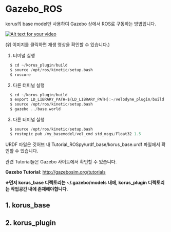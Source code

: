 # Gazebo_ROS

korus의 base model만 사용하여 Gazebo 상에서 ROS로 구동하는 방법입니다.

[![Alt text for your video](https://user-images.githubusercontent.com/35755034/45861655-d1fd6480-bda8-11e8-8565-d405201e048f.jpg)](https://www.youtube.com/embed/7F-1URlKaKY)

(위 이미지를 클릭하면 재생 영상을 확인할 수 있습니다.)

1. 터미널 실행

``` c
  $ cd ~/korus_plugin/build
  $ source /opt/ros/kinetic/setup.bash
  $ roscore
```
2. 다른 터미널 실행

``` c
  $ cd ~/korus_plugin/build
  $ export LD_LIBRARY_PATH=${LD_LIBRARY_PATH}:~/velodyne_plugin/build
  $ source /opt/ros/kinetic/setup.bash
  $ gazebo ../base.world
```
3. 다른 터미널 실행

``` c
  $ source /opt/ros/kinetic/setup.bash
  $ rostopic pub /my_basemodel/vel_cmd std_msgs/Float32 1.5
```

URDF 파일은 깃허브 내 Tutorial_ROSpy/urdf_base/korus_base.urdf 파일에서 확인할 수 있습니다.

관련 Tutorial들은 Gazebo 사이트에서 확인할 수 있습니다.

**Gazebo Tutorial**: http://gazebosim.org/tutorials

**※먼저 korus_base 디렉토리는 ~/.gazebo/models 내에, korus_plugin 디렉토리는 작업공간 내에 존재해야합니다.**

## 1. korus_base

## 2. korus_plugin
